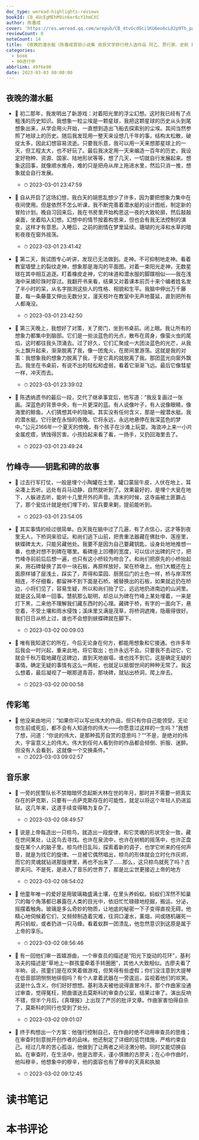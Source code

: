 ```yaml
---
doc_type: weread-highlights-reviews
bookId: CB_4UcEgMEhM9in6er6cY1hmCXC
author: 陈春成
cover: 'https://res.weread.qq.com/wrepub/CB_4tvGcdGci1KU6eo6cL82p9Th_parsecover'
reviewCount: 0
noteCount: 14
title: 《夜晚的潜水艇（陈春成首部小说集 收获文学排行榜入选作品 阿乙、贾行家、史航 推荐 理想国出品）》
categories:
  - book
  - 00进行中
abbrlink: 49f6e90
date: 2023-03-03 00:00:00
---
```



## 夜晚的潜水艇


- 📌 初二那年，我发明出了新游戏：对着阳光里的浮尘幻想。这时我已经有了点粗浅的历史知识。我想象一粒尘埃是一颗星球，我把这颗星球的历史从头到尾想象出来，从学会用火开始，一直想到造出飞船去探索别的尘埃。其间当然参照了地球上的历史。随后我发现用一整天来设想几千年的事，结构太松散，破绽太多，因此幻想容易流逝。只要我乐意，我可以用一天来想那星球上的一天，但工程太大，也不好玩了。最后我决定用一天来编造一百年的历史，我设定好物种、资源、国家、陆地形状等等，想了几天，一切就自行发展起来。想象这回事，就像顺水推舟，难的只是把舟从岸上拖进水里，然后只消一推，想象就会自行发展。 
    - ⏱ 2023-03-01 23:47:59 

- 📌 自从开启了这场幻想，我白天的胡思乱想少了许多，因为要把想象力集中在夜间使用。但是依然不怎么听课，我不断完善着潜水艇的设计图纸，制定新的冒险计划。晚自习回来后，我在书房里开始构思这一夜的大致轮廓，然后敲敲桌面，坐着陷入幻想。幻想中的情节按着构思来，但也会有我无法控制的演变，这样才有意思。入睡后，之前的剧情在梦里延续。珊瑚的光泽和水草的暗影夜夜在窗外摇荡。 
    - ⏱ 2023-03-01 23:41:42 

- 📌 第二天，我试图专心听讲，发现已无法做到。走神。不可抑制地走神。看着教室墙壁上的裂纹走神，想象那是海沟的平面图。对着一束阳光走神，无数星球在其中相互追逐。盯着橡皮走神，它的味道和潜水服的脚蹼相似——我在浅海中采摘珍珠时穿过。我翻开书来看，结果又对着课本前页十来个编者姓名发了半小时的呆，从名字揣测这些人的性格、相貌和生平。我脑中伸出万千藤蔓，每一条藤蔓又伸出无数分叉，漫天枝叶在教室中无声地蔓延，直到把所有人都淹没。 
    - ⏱ 2023-03-01 23:42:50 

- 📌 第三天晚上，我想好了对策，关了房门，坐到书桌前。闭上眼。我让所有的想象力都集中到脑部。它们是一些淡蓝色的光点，散布在周身，像萤火虫的尾焰，这时都往我头顶涌去。过了好久，它们汇聚成一大团淡蓝色的光芒，从我头上飘升起来，渐渐脱离了我，像一团鬼火，在房间里游荡。这就是我的对策：我想象我的想象力脱离了我，于是它真的就脱离了我。那团蓝光向窗外飘去。我坐在书桌前，有说不出的轻松和虚弱，看着它渐渐飞远。最后它像彗星一样，冲天而去。 
    - ⏱ 2023-03-01 23:39:02 

- 📌 陈透纳遗书的最后一段，交代了继承事宜后，他写道：“我反复画过一张画。深蓝色的背景中央，有一片更深的蓝。有人说像叶子，有人说像眼睛，像海里的鲸鱼。人们猜想其中的隐喻。其实没有任何含义，那是一艘潜水艇。我的潜水艇。它行驶在永恒的夜晚。它将永远，永远地悬停在我深蓝色的梦中。”公元2166年一个夏天的傍晚，有个孩子在沙滩上玩耍。海浪冲上来一小片金属疙瘩，锈蚀得厉害。小孩捡起来看了看，一扬手，又扔回海里去了。 
    - ⏱ 2023-03-01 23:49:24 
## 竹峰寺——钥匙和碑的故事


- 📌 过去行军打仗，一般是埋个小陶罐在土里，罐口蒙层牛皮，人伏在地上，耳朵凑上去听。远处有兵马动静，自然就听到了。效果最好的，是埋个大瓮在地下，人躲进去听，能听十几里开外的声音。清末的时候，这寺庙被土匪霸占了，那个瓮估计就是他们埋下的，官兵要来剿，提前能听到。 
    - ⏱ 2023-03-01 23:54:05 

- 📌 其实事情的经过很简单。白天我在脑中过了几遍，有了点信心，这才等到夜里无人，下桥洞来验证。和尚们逃下山前，把贵重法器藏在佛肚中、莲座里，蛱蝶碑太大，只能另藏他处。我要不是因为自己要藏钥匙，设身处地地推想一番，也绝对想不到碑在哪里。看碑座上凹槽的宽度，可以估计出碑的尺寸，把竹峰寺前前后后想一遍，也只有这小桥较为吻合了。和尚们把原先的小桥抬起来，用石碑替换了其中一块石板，再原样放好，架在桥墩上。他们大概还在上面原样铺了层浅土，踩实了，弄得和菜园、厨房后门的土色一样，桥与岸浑然相连，不仔细看，都留神不到下面是石桥。被替换出的石板，如果就近扔在桥边，小将们见了，容易生疑，所以和尚们抬了它，远远地扔进南边的山涧里。就是这么简单一回事。慧航那么聪明，却总以为碑在竹峰上某处埋着，一来是灯下黑，二来他不理解我们藏东西时的心理。藏碑于桥，有字的一面向下，悬空着，不受土壤和雨水侵蚀；溪床里又满是茂草，将桥洞遮掩，隐蔽得很好。我们日日从桥上过，谁也不会想到蛱蝶碑就在脚下。 
    - ⏱ 2023-03-02 00:09:03 

- 📌 唯有我知道它的所在，今后无论身在何方，都能用想象和它接通。也许多年后我会一时兴起，重来此地，将它取出；也许永远不会。只要我不去动它，它就会千秋万载地藏在这碑边，直到天地崩塌，谁也找不到它。这是确定无疑的事情。确定无疑的事情有这么一两桩，也就足以抵御世间的种种无常了。我这么想着，最后凝视了一眼那道青苔，那块碑，就钻出桥洞，爬上岸去。 
    - ⏱ 2023-03-02 00:00:58 
## 传彩笔


- 📌 他没来由地问：“如果你可以写出伟大的作品，但只有你自己能领受，无论你生前或死后，都不会有人知道你的伟大——你愿意过这样的一生吗？”我想了想，问道：“你说的伟大，是那种孤芳自赏的意思吗？”“不是，是绝对的伟大，宇宙意义上的伟大。伟大到任何人看到你的作品都会倾倒、折服、迷醉。但没有人会看到，这就像一个交换条件。” 
    - ⏱ 2023-03-03 09:02:57 
## 音乐家


- 📌 一旁的民警队长不禁暗暗怀念起斯大林在世的年月，那时并不需要一把真实存在的萨克斯，只要有一点萨克斯存在的可能性，就足以将这个年轻人扔进监狱。这几年来，这道手续变得略为复杂了。 
    - ⏱ 2023-03-02 08:49:57 

- 📌 说是上帝每造出一只椋鸟，就造出一段旋律，和它灵魂的形状完全一致，藏在世间某处，让这鸟去寻找。也许在泉流中，也许在树梢的摇荡中，也许正盘旋在某个人的脑子里。椋鸟终日乱叫，探索着新的调子，也学它听来的任何声音，就是为找它的旋律。一旦被它偶然唱出，椋鸟的形体就会立时化作灰烬，而它的灵魂就钻进那旋律里，再也不出来了……那么，这只椋鸟就死了吗？古廖夫问。不是死，是进入了音乐的世界了，那是比尘世更接近上帝的地方 
    - ⏱ 2023-03-02 08:54:02 

- 📌 他童年唯一的爱好是用玻璃箱盛满土壤，在里头养蚂蚁。蚂蚁们浑然不知巢穴的每个角落都已暴露在人类的目光中，依旧忙忙碌碌地挖掘，搬运，分泌，摇摆着触角。玻璃是多么奇妙的物质，让地底的秘密一下子变得直视无碍。他精心地伺候着它们，又频频制造着灾难，往洞口灌水，薰烟，间或随机碾死一两只蚂蚁，或者扔进一只马蜂。看着蚁群一团溃乱，他忽然意识到这原是属于上帝的享乐。 
    - ⏱ 2023-03-02 08:56:46 

- 📌 有一回他们审一首嬉游曲，一个审查员的描述是“阳光下旋动的花环”，基利洛夫的描述是“草地上一群孩童牵着手转圈圈”，其他人大致相似。古廖夫看了半晌，说，孩童们是在欢笑着做游戏，但笑得有些虚假；你们没注意到大提琴在低音部阴恻恻地徘徊吗？有个人拿着武器在一旁逡巡，监视着他们的欢笑。这是什么含义，你们好好想想。基利洛夫被他说得直冒冷汗。那个作曲家没通过审查，觉得冤枉，把曲谱送去莫斯科的审查办公室，结果过审了。演出反响不错，但半个月后，《真理报》上出现了严厉的批评文章。作曲家害怕得自杀了，莫斯科的同行也受到了处分。 
    - ⏱ 2023-03-02 09:01:07 

- 📌 终于构想出一个方案：他强行控制自己，在作曲时绝不动用审查员的思维；在审查时刻意抛开创作者的品味。他还制定了详细的惩罚措施，严格约束自己。经过几年的苦心孤诣，他做到了让两者之间泾渭分明，同时又能切换自如。在审查时，在生活中，他是古廖夫，谨小慎微的古廖夫；在心中作曲时，他叫穆辛，他想象中的穆辛，他的面容也有了穆辛的天真和执拗 
    - ⏱ 2023-03-02 09:12:45 

# 读书笔记


# 本书评论
